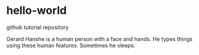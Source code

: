 # hello-world
github tutorial repository

Gerard Hanshe is a human person with a face and hands.  He types things using these human features.  Sometimes he sleeps.

